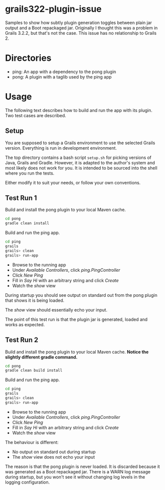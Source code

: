 # grails322-plugin-issue
Samples to show how subtly plugin generation toggles between
plain jar output and a Boot repackaged jar.
Originally I thought this was a problem in Grails 3.2.2, but that's not the case.
This issue has no relationship to Grails 2.

# Directories
* ping: An app with a dependency to the pong plugin
* pong: A plugin with a taglib used by the ping app

# Usage
The following text describes how to build and run the app with its plugin.
Two test cases are described.

## Setup
You are supposed to setup a Grails environment to use the selected Grails version.
Everything is run in development environment.

The top directory contains a bash script `setup.sh` for picking versions of
Java, Grails and Gradle.
However, it is adapted to the author's system and most likely does not work for you.
It is intended to be sourced into the shell where you run the tests.

Either modify it to suit your needs, or follow your own conventions.

## Test Run 1
Build and install the pong plugin to your local Maven cache.
```bash
cd pong
gradle clean install
```

Build and run the ping app.
```bash
cd ping
grails
grails> clean
grails> run-app
```

* Browse to the running app
* Under *Available Controllers*, click *ping.PingController*
* Click *New Ping*
* Fill in *Say Hi* with an arbitrary string and click *Create*
* Watch the *show* view

During startup you should see output on standard out from the pong plugin
that shows it is being loaded.

The *show* view should essentially echo your input.

The point of this test run is that the plugin jar is generated, loaded
and works as expected.

## Test Run 2
Build and install the pong plugin to your local Maven cache.
**Notice the slightly different gradle command.**
```bash
cd pong
gradle clean build install
```

Build and run the ping app.
```bash
cd ping
grails
grails> clean
grails> run-app
```

* Browse to the running app
* Under *Available Controllers*, click *ping.PingController*
* Click *New Ping*
* Fill in *Say Hi* with an arbitrary string and click *Create*
* Watch the *show* view

The behaviour is different:
* No output on standard out during startup
* The *show* view does not echo your input

The reason is that the pong plugin is never loaded.
It is discarded because it was generated as a Boot repackaged jar.
There is a WARN log message during startup, but you won't see it without
changing log levels in the logging configuration.
